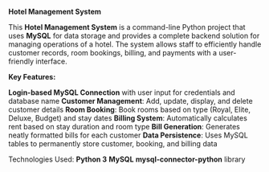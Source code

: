 **Hotel Management System**

This **Hotel Management System** is a command-line Python project that uses **MySQL** for data storage and provides a complete backend solution for managing operations of a hotel. The system allows staff to efficiently handle customer records, room bookings, billing, and payments with a user-friendly interface.

**Key Features:**

**Login-based MySQL Connection** with user input for credentials and database name
**Customer Management**: Add, update, display, and delete customer details
**Room Booking**: Book rooms based on type (Royal, Elite, Deluxe, Budget) and stay dates
**Billing System**: Automatically calculates rent based on stay duration and room type
**Bill Generation**: Generates neatly formatted bills for each customer
**Data Persistence**: Uses MySQL tables to permanently store customer, booking, and billing data

Technologies Used:
**Python 3**
**MySQL**
**mysql-connector-python** library
